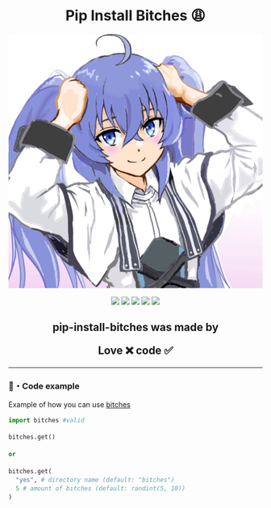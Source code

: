 <h1 align="center">
  Pip Install Bitches 😩
</h1>

<p align="center"> 
  <kbd>
    <img src="https://raw.githubusercontent.com/Rdimo/images/master/pip-install-bitches/Roxy-pip-install-bitches.jpg"></img>
  </kbd>
</p>

<p align="center">
  <img src="https://img.shields.io/pypi/v/bitches?style=flat-square">
  <img src="https://img.shields.io/pypi/dm/bitches?style=flat-square">
  <img src="https://sonarcloud.io/api/project_badges/measure?project=Rdimo_pip-install-bitches&metric=ncloc">
  <img src="https://img.shields.io/github/stars/Rdimo/pip-install-bitches?label=Stars&style=flat-square">
  <img src="https://img.shields.io/github/forks/Rdimo/pip-install-bitches?label=Forks&style=flat-square">
</p>

<h2 align="center">
  pip-install-bitches was made by

Love ❌ code ✅

</h2>

---

### 🎈・Code example

Example of how you can use [bitches](https://pypi.org/project/bitches/)

```py
import bitches #valid

bitches.get()

or

bitches.get(
  "yes", # directory name (default: "bitches")
  5 # amount of bitches (default: randint(5, 10))
)
```
